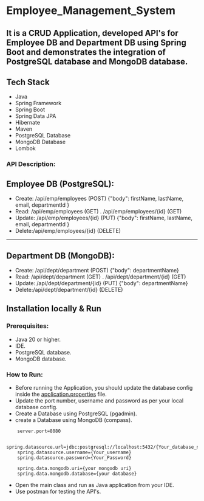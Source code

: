 # Employee_Management_System 
## It is a CRUD Application, developed API's for Employee DB and Department DB using Spring Boot and demonstrates the integration of PostgreSQL database and MongoDB database.

## Tech Stack

* Java
* Spring Framework
* Spring Boot
* Spring Data JPA
* Hibernate
* Maven
* PostgreSQL Database
* MongoDB Database
* Lombok

### API Description:
## Employee DB (PostgreSQL): 
 * Create: /api/emp/employees  (POST) {"body": firstName, lastName, email, departmentId }
 * Read: /api/emp/employees  (GET) .  /api/emp/employees/{id}  (GET)
 * Update: /api/emp/employees/{id}  (PUT) {"body": firstName, lastName, email, departmentId }
 * Delete:/api/emp/employees/{id}  (DELETE)
-------------------------------------------------------------------------------------
## Department DB (MongoDB):
 * Create: /api/dept/department  (POST) {"body": departmentName}
 * Read: /api/dept/department  (GET) .  /api/dept/department/{id}  (GET)
 * Update: /api/dept/department/{id}  (PUT) {"body": departmentName}
 * Delete:/api/dept/department/{id}  (DELETE)

 ## Installation locally & Run
### Prerequisites:
* Java 20 or higher.
* IDE.
* PostgreSQL database.
* MongoDB database.

### How to Run:

* Before running the Application, you should update the database config inside the [application.properties](https://github.com/Pramod082002/EmployeeManagement/blob/main/src/main/resources/application.properties) file. 
* Update the port number, username and password as per your local database config.
* Create a Database using PostgreSQL (pgadmin).
* create a Database using MongoDB (compass).

```
    server.port=8080

    spring.datasource.url=jdbc:postgresql://localhost:5432/{Your_database_name};
    spring.datasource.username={Your_username}
    spring.datasource.password={Your_Password}

    spring.data.mongodb.uri={your mongodb uri}
    spring.data.mongodb.database={your database}

```
* Open the main class and run as Java application from your IDE.
* Use postman for testing the API's.




